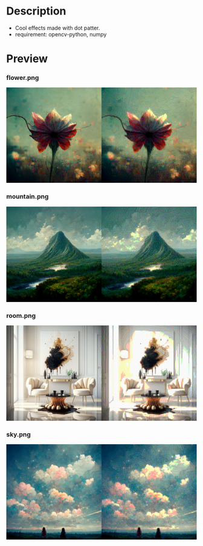 # Description
- Cool effects made with dot patter.
- requirement: opencv-python, numpy

# Preview
### flower.png
![image](./save/flower/final.png)

### mountain.png
![image](./save/mountain/final.png)

### room.png
![image](./save/room/final.png)

### sky.png
![image](./save/sky/final.png)
